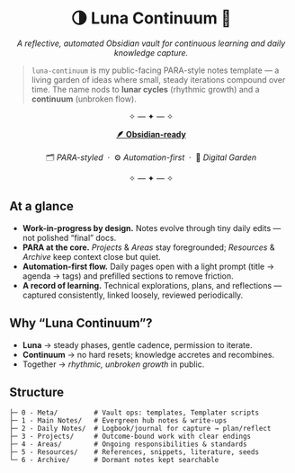 <h1 align="center">🌗 Luna Continuum 💫</h1>

<p align="center"><em>A reflective, automated Obsidian vault for continuous learning and daily knowledge capture.</em></p>

> `luna-continuum` is my public-facing PARA-style notes template — a living garden of ideas where small, steady iterations compound over time. The name nods to **lunar cycles** (rhythmic growth) and a **continuum** (unbroken flow).

<p align="center">✧ — ✦ — ✧</p>

<p align="center">
  <a href="https://obsidian.md" target="_blank"><b>🪶 Obsidian-ready</b></a>  
  <br><br>
  🗂️ <i>PARA-styled</i> &nbsp;·&nbsp; ⚙️ <i>Automation-first</i> &nbsp;·&nbsp; 🌱 <i>Digital Garden</i>
</p>

<p align="center">✧ — ✦ — ✧</p>

## At a glance

- **Work-in-progress by design.** Notes evolve through tiny daily edits — not polished “final” docs.
- **PARA at the core.** *Projects* & *Areas* stay foregrounded; *Resources* & *Archive* keep context close but quiet.
- **Automation-first flow.** Daily pages open with a light prompt (title → agenda → tags) and prefilled sections to remove friction.
- **A record of learning.** Technical explorations, plans, and reflections — captured consistently, linked loosely, reviewed periodically.

## Why “Luna Continuum”?

- **Luna** → steady phases, gentle cadence, permission to iterate.
- **Continuum** → no hard resets; knowledge accretes and recombines.
- Together → *rhythmic, unbroken growth* in public.

## Structure

```text
├─ 0 - Meta/         # Vault ops: templates, Templater scripts
├─ 1 - Main Notes/   # Evergreen hub notes & write-ups
├─ 2 - Daily Notes/  # Logbook/journal for capture → plan/reflect
├─ 3 - Projects/     # Outcome-bound work with clear endings
├─ 4 - Areas/        # Ongoing responsibilities & standards
├─ 5 - Resources/    # References, snippets, literature, seeds
└─ 6 - Archive/      # Dormant notes kept searchable